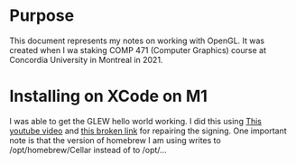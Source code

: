 # Purpose 
This document represents my notes on working with OpenGL.  It was created when I wa staking COMP 471 (Computer Graphics) course at Concordia University in Montreal in 2021.  

# Installing on XCode on M1 
I was able to get the GLEW hello world working.  I did this using [This youtube video](https://www.youtube.com/watch?v=MHlbNbWlrIM) and [this broken link]() for repairing the signing.  One important note is that the version of homebrew I am using writes to /opt/homebrew/Cellar instead of to /opt/... 


